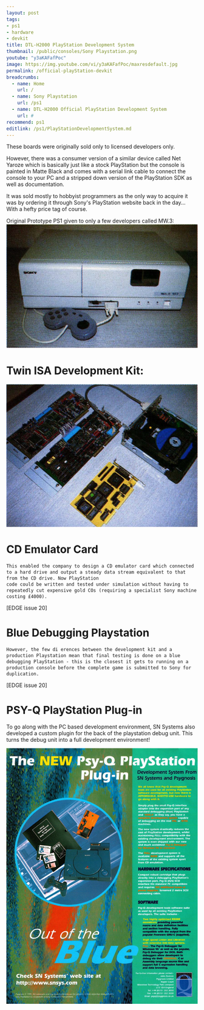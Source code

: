 ```yaml
---
layout: post
tags: 
- ps1
- hardware
- devkit
title: DTL-H2000 PlayStation Development System
thumbnail: /public/consoles/Sony Playstation.png
youtube: "y3aKAFafPoc"
image: https://img.youtube.com/vi/y3aKAFafPoc/maxresdefault.jpg
permalink: /official-playStation-devkit
breadcrumbs:
  - name: Home
    url: /
  - name: Sony Playstation
    url: /ps1
  - name: DTL-H2000 Official PlayStation Development System
    url: #
recommend: ps1
editlink: /ps1/PlayStationDevelopmentSystem.md
---
```

These boards were originally sold only to licensed developers only. 

However, there was a consumer version of a similar device called Net Yaroze which is basically just like a stock PlayStation but the console is painted in Matte Black and comes with a serial link cable to connect the console to your PC and a stripped down version of the PlayStation SDK as well as documentation. 

It was sold mostly to hobbyist programmers as the only way to acquire it was by ordering it through Sony's PlayStation website back in the day... With a hefty price tag of course.

Original Prototype PS1 given to only a few developers called MW.3:
<img src="/public/magazine/PS1OriginalDevKitMW3_EDGE_Issue_20.png" />

# Twin ISA Development Kit:
<img src="/public/magazine/PS1DevKitTwinISA_EDGE_Issue_20.png" />

# CD Emulator Card
```				
This enabled the company to design a CD emulator card which connected to a hard drive and output a steady data stream equivalent to that from the CD drive. Now PlayStation	
code could be written and tested under simulation without having to repeatedly cut expensive gold COs (requiring a specialist Sony machine costing £4000). 
```
[EDGE issue 20]

# Blue Debugging Playstation
```		
However, the few di erences between the development kit and a production Playstation mean that final testing is done on a blue debugging PlayStation - this is the closest it gets to running on a production console before the complete game is submitted to Sony for duplication.  
```
[EDGE issue 20]

# PSY-Q PlayStation Plug-in
To go along with the PC based development environment, SN Systems also developed a custom plugin for the back of the playstation debug unit. This turns the debug unit into a full development environment!

<img src="/public/magazine/Sn Systems hadrware for Ps1 PsyQ in Next_Generation_Issue_015_March_1996_0083-2.jpg" />
